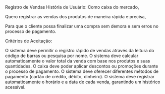 Registro de Vendas História de Usuário:
Como caixa do mercado,

Quero registrar as vendas dos produtos de maneira rápida e precisa,

Para que o cliente possa finalizar uma compra sem demora e sem erros no processo de pagamento.

Critérios de Aceitação:

O sistema deve permitir o registro rápido de vendas através da leitura do código de barras ou pesquisa por nome.
O sistema deve calcular automaticamente o valor total da venda com base nos produtos e suas quantidades.
O caixa deve poder aplicar descontos ou promoções durante o processo de pagamento.
O sistema deve oferecer diferentes métodos de pagamento (cartão de crédito, débito, dinheiro).
O sistema deve registrar automaticamente o horário e a data de cada venda, garantindo um histórico acessível.
